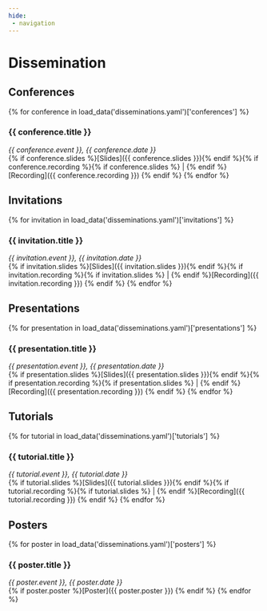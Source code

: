 ```yaml
---
hide:
 - navigation
---
```

# Dissemination

## Conferences
{% for conference in load_data('disseminations.yaml')['conferences'] %}
### {{ conference.title }}
*{{ conference.event }}, {{ conference.date }}*<br>
{% if conference.slides %}[Slides]({{ conference.slides }}){% endif %}{% if conference.recording %}{% if conference.slides %} | {% endif %}[Recording]({{ conference.recording }})
{% endif %}
{% endfor %}

## Invitations
{% for invitation in load_data('disseminations.yaml')['invitations'] %}
### {{ invitation.title }}
*{{ invitation.event }}, {{ invitation.date }}*<br>
{% if invitation.slides %}[Slides]({{ invitation.slides }}){% endif %}{% if invitation.recording %}{% if invitation.slides %} | {% endif %}[Recording]({{ invitation.recording }})
{% endif %}
{% endfor %}

## Presentations
{% for presentation in load_data('disseminations.yaml')['presentations'] %}
### {{ presentation.title }}
*{{ presentation.event }}, {{ presentation.date }}*<br>
{% if presentation.slides %}[Slides]({{ presentation.slides }}){% endif %}{% if presentation.recording %}{% if presentation.slides %} | {% endif %}[Recording]({{ presentation.recording }})
{% endif %}
{% endfor %}

## Tutorials
{% for tutorial in load_data('disseminations.yaml')['tutorials'] %}
### {{ tutorial.title }}
*{{ tutorial.event }}, {{ tutorial.date }}*<br>
{% if tutorial.slides %}[Slides]({{ tutorial.slides }}){% endif %}{% if tutorial.recording %}{% if tutorial.slides %} | {% endif %}[Recording]({{ tutorial.recording }})
{% endif %}
{% endfor %}

## Posters
{% for poster in load_data('disseminations.yaml')['posters'] %}
### {{ poster.title }}
*{{ poster.event }}, {{ poster.date }}*<br>
{% if poster.poster %}[Poster]({{ poster.poster }})
{% endif %}
{% endfor %}